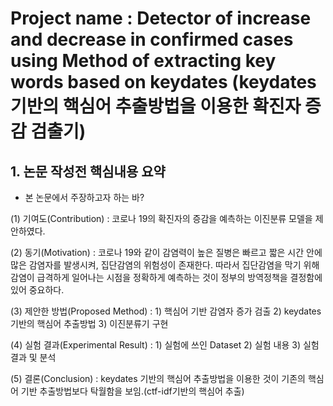 # Project name : Detector of increase and decrease in confirmed cases using Method of extracting key words based on keydates  (keydates 기반의 핵심어 추출방법을 이용한 확진자 증감 검출기)

## 1. 논문 작성전 핵심내용 요약

- 본 논문에서 주장하고자 하는 바?

(1) 기여도(Contribution) : 코로나 19의 확진자의 증감을 예측하는 이진분류 모델을 제안하였다.

(2) 동기(Motivation) : 코로나 19와 같이 감염력이 높은 질병은 빠르고 짧은 시간 안에 많은 감염자를 발생시켜, 집단감염의 위험성이 존재한다. 따라서 집단감염을 막기 위해 감염이 급격하게 일어나는 시점을 정확하게 예측하는 것이 정부의 방역정책을 결정함에 있어 중요하다.

(3) 제안한 방법(Proposed Method) : 1) 핵심어 기반 감염자 증가 검출 2) keydates 기반의 핵심어 추출방법 3) 이진분류기 구현 

(4) 실험 결과(Experimental Result) : 1) 실험에 쓰인 Dataset 2) 실험 내용 3) 실험 결과 및 분석

(5) 결론(Conclusion) : keydates 기반의 핵심어 추출방법을 이용한 것이 기존의 핵심어 기반 추출방법보다 탁월함을 보임.(ctf-idf기반의 핵심어 추출)


